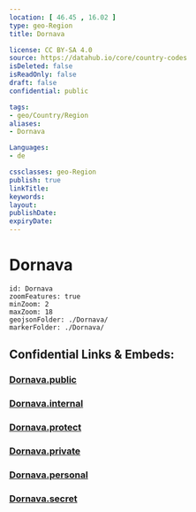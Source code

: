```yaml
---
location: [ 46.45 , 16.02 ] 
type: geo-Region
title: Dornava

license: CC BY-SA 4.0
source: https://datahub.io/core/country-codes
isDeleted: false
isReadOnly: false
draft: false
confidential: public

tags:
- geo/Country/Region
aliases:
- Dornava

Languages:
- de

cssclasses: geo-Region
publish: true
linkTitle: 
keywords: 
layout: 
publishDate: 
expiryDate: 
---
```


# Dornava

```leaflet
id: Dornava
zoomFeatures: true 
minZoom: 2 
maxZoom: 18
geojsonFolder: ./Dornava/
markerFolder: ./Dornava/
```


## Confidential Links & Embeds: 

### [Dornava.public](/_public/\Earth\Continent\Europe\Europe~Central\Slovenia\Regions~Slovenia\Podravska\counties~PodravskaDornava.public.md) 

### [Dornava.internal](/_internal/\Earth\Continent\Europe\Europe~Central\Slovenia\Regions~Slovenia\Podravska\counties~PodravskaDornava.internal.md) 

### [Dornava.protect](/_protect/\Earth\Continent\Europe\Europe~Central\Slovenia\Regions~Slovenia\Podravska\counties~PodravskaDornava.protect.md) 

### [Dornava.private](/_private/\Earth\Continent\Europe\Europe~Central\Slovenia\Regions~Slovenia\Podravska\counties~PodravskaDornava.private.md) 

### [Dornava.personal](/_personal/\Earth\Continent\Europe\Europe~Central\Slovenia\Regions~Slovenia\Podravska\counties~PodravskaDornava.personal.md) 

### [Dornava.secret](/_secret/\Earth\Continent\Europe\Europe~Central\Slovenia\Regions~Slovenia\Podravska\counties~PodravskaDornava.secret.md)

